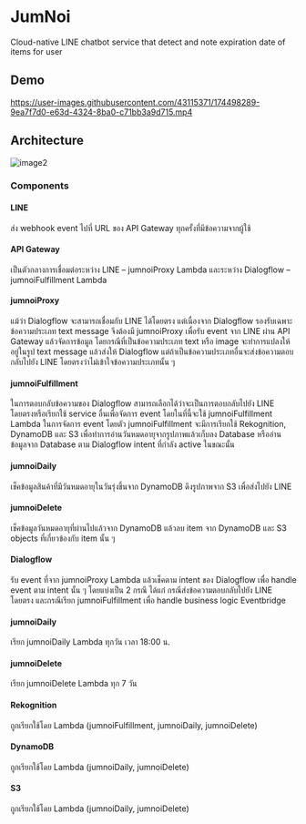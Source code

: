 # JumNoi
Cloud-native LINE chatbot service that detect and note expiration date of items for user

## Demo
https://user-images.githubusercontent.com/43115371/174498289-9ea7f7d0-e63d-4324-8ba0-c71bb3a9d715.mp4

## Architecture
![image2](https://user-images.githubusercontent.com/43115371/174498464-eac59f9b-1076-45e6-8cde-4834d01a79b9.png)

### Components
#### LINE
ส่ง webhook event ไปที่ URL ของ API Gateway ทุกครั้งที่มีข้อความจากผู้ใช้
#### API Gateway
เป็นตัวกลางการเชื่อมต่อระหว่าง LINE – jumnoiProxy Lambda และระหว่าง Dialogflow – jumnoiFulfillment Lambda
#### jumnoiProxy
แม้ว่า Dialogflow จะสามารถเชื่อมกับ LINE ได้โดยตรง แต่เนื่องจาก Dialogflow รองรับเฉพาะข้อความประเภท text message จึงต้องมี jumnoiProxy เพื่อรับ event จาก LINE ผ่าน API Gateway แล้วจัดการข้อมูล โดยกรณีที่เป็นข้อความประเภท text หรือ image จะทำการแปลงให้อยู่ในรูป text message แล้วส่งให้ Dialogflow แต่ถ้าเป็นข้อความประเภทอื่นจะส่งข้อความตอบกลับไปยัง LINE โดยตรงว่าไม่เข้าใจข้อความประเภทนั้น ๆ
#### jumnoiFulfillment
ในการตอบกลับข้อความของ Dialogflow สามารถเลือกได้ว่าจะเป็นการตอบกลับไปยัง LINE โดยตรงหรือเรียกใช้ service อื่นเพื่อจัดการ event โดยในที่นี้จะใช้ jumnoiFulfillment Lambda ในการจัดการ event โดยตัว jumnoiFulfillment จะมีการเรียกใช้ Rekognition, DynamoDB และ S3 เพื่อทำการอ่านวันหมดอายุจากรูปภาพแล้วเก็บลง Database หรืออ่านข้อมูลจาก Database ตาม Dialogflow intent ที่กำลัง active ในขณะนั้น
#### jumnoiDaily
เช็คข้อมูลสินค้าที่มีวันหมดอายุในวันรุ่งขึ้นจาก DynamoDB ดึงรูปภาพจาก S3 เพื่อส่งไปยัง LINE
#### jumnoiDelete
เช็คข้อมูลวันหมดอายุที่ผ่านไปแล้วจาก DynamoDB แล้วลบ item จาก DynamoDB และ S3 objects ที่เกี่ยวข้องกับ item นั้น ๆ
#### Dialogflow
รับ event ที่จาก jumnoiProxy Lambda แล้วเช็คตาม intent ของ Dialogflow เพื่อ handle event ตาม intent นั้น ๆ โดยแบ่งเป็น 2 กรณี ได้แก่ กรณีส่งข้อความตอบกลับไปยัง LINE โดยตรง และกรณีเรียก jumnoiFulfillment เพื่อ handle business logic
Eventbridge
#### jumnoiDaily
เรียก jumnoiDaily Lambda ทุกวัน เวลา 18:00 น.
#### jumnoiDelete
เรียก jumnoiDelete Lambda ทุก 7 วัน
#### Rekognition
ถูกเรียกใช้โดย Lambda (jumnoiFulfillment, jumnoiDaily, jumnoiDelete)
#### DynamoDB
ถูกเรียกใช้โดย Lambda (jumnoiDaily, jumnoiDelete)
#### S3
ถูกเรียกใช้โดย Lambda (jumnoiDaily, jumnoiDelete)
